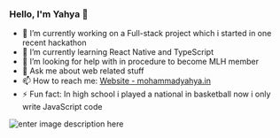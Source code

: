 ### Hello, I'm Yahya 👋


- 🔭 I’m currently working on a Full-stack project which i started in one recent hackathon
- 🌱 I’m currently learning React Native and TypeScript
- 🤔 I’m looking for help with in procedure to become MLH member
- 💬 Ask me about web related stuff 
- 📫 How to reach me: [Website - mohammadyahya.in](https://www.mohammadyahya.in/)
- ⚡ Fun fact: In high school i played a national in basketball now i only write JavaScript code

![enter image description here](https://github-readme-stats.vercel.app/api?username=yahya-cloud&&show_icons=true&title_color=ffffff&icon_color=bb2acf&text_color=daf7dc&bg_color=151515)

